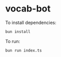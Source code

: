 # vocab-bot

To install dependencies:

```bash
bun install
```

To run:

```bash
bun run index.ts
```

